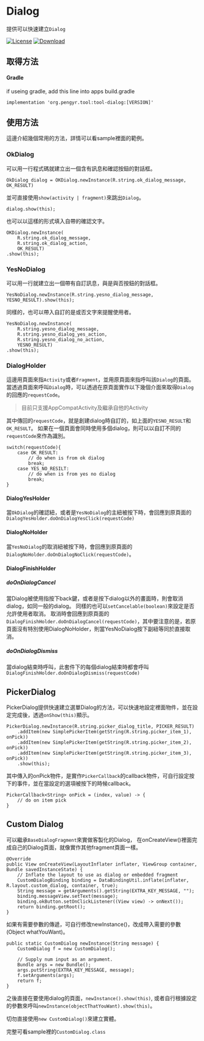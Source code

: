 # Dialog

提供可以快速建立`Dialog`


[![License](https://img.shields.io/badge/license-Apache%202-green.svg)](https://www.apache.org/licenses/LICENSE-2.0)
[ ![Download](https://api.bintray.com/packages/peng571/maven/tool-dialog/images/download.svg) ](https://bintray.com/peng571/pengyr_library/tool-dialog/_latestVersion)

## 取得方法

#### Gradle

if useing gradle, add this line into apps build.gradle

    implementation 'org.pengyr.tool:tool-dialog:[VERSION]'


## 使用方法

這邊介紹幾個常用的方法，詳情可以看sample裡面的範例。

### OkDialog

可以用一行程式碼就建立出一個含有訊息和確認按鈕的對話框。

```
OkDialog dialog = OKDialog.newInstance(R.string.ok_dialog_message, OK_RESULT)
```

並可直接使用`show(activity | fragment)`來跳出`Dialog`。

```
dialog.show(this);
```

也可以以這樣的形式填入自帶的確認文字。

```
OKDialog.newInstance(
    R.string.ok_dialog_message,
    R.string.ok_dialog_action,
    OK_RESULT)
.show(this);
```
 

### YesNoDialog

可以用一行就建立出一個帶有自訂訊息，與是與否按鈕的對話框。

```
YesNoDialog.newInstance(R.string.yesno_dialog_message, YESNO_RESULT).show(this);
```

同樣的，也可以帶入自訂的是或否文字來提醒使用者。

```
YesNoDialog.newInstance(
    R.string.yesno_dialog_message,
    R.string.yesno_dialog_yes_action,
    R.string.yesno_dialog_no_action,
    YESNO_RESULT)
.show(this);
```


### DialogHolder

這邊用頁面來指`Activity`或者`Fragment`，並用原頁面來指呼叫該`Dialog`的頁面。當透過頁面來呼叫`Dialog`時，可以透過在原頁面實作以下幾個介面來取得`Dialog`的回應的`requestCode`。

> 目前只支援AppCompatActivity及繼承自他的Activity

其中傳回的`requestCode`，就是創建dialog時自訂的，如上面的`YESNO_RESULT`和`OK_RESULT`。
如果在一個頁面會同時使用多個dialog，則可以以自訂不同的`requestCode`來作為識別。

```
switch(requestCode){
    case OK_RESULT:
        // do when is from ok dialog
        break;
    case YES_NO_RESILT:
        // do when is from yes no dialog
        break;
}
```


#### DialogYesHolder

當`OkDialog`的確認紐，或者是`YesNoDialog`的主紐被按下時，會回應到原頁面的`DialogYesHolder.doOnDialogYesClick(requestCode)`

#### DialogNoHolder

當`YesNoDialog`的取消紐被按下時，會回應到原頁面的`DialogNoHolder.doOnDialogNoClick(requestCode)`。

#### DialogFinishHolder

##### doOnDialogCancel

當Dialog被使用指按下back鍵，或者是按下dialog以外的畫面時，則會取消dialog，如同一般的dialog。
同樣的也可以`setCancelable(boolean)`來設定是否允許使用者取消。
取消時會回應到原頁面的`DialogFinishHolder.doOnDialogCancel(requestCode)`，其中要注意的是，若原頁面沒有特別使用DialogNoHolder，則當YesNoDialog按下副紐等同於直接取消。

##### doOnDialogDismiss

當dialog結束時呼叫，此套件下的每個dialog結束時都會呼叫`DialogFinishHolder.doOnDialogDismiss(requestCode)`


## PickerDialog

PickerDialog提供快速建立選單Dialog的方法，可以快速地設定裡面物件，並在設定完成後，透過`onShow(this)`顯示。

```
PickerDialog.newInstance(R.string.picker_dialog_title, PICKER_RESULT)
    .addItem(new SimplePickerItem(getString(R.string.picker_item_1), onPick))
    .addItem(new SimplePickerItem(getString(R.string.picker_item_2), onPick))
    .addItem(new SimplePickerItem(getString(R.string.picker_item_3), onPick))
    .show(this);
```

其中傳入的onPick物件，是實作`PickerCallback`的callback物件，可自行設定按下的事件，並在當設定的選項被按下的時候callback。

```
PickerCallback<String> onPick = (index, value) -> {
    // do on item pick
}
```


## Custom Dialog

可以繼承`BaseDialogFragment`來實做客製化的Dialog，
在onCreateView()裡面完成自己的Dialog頁面，就像實作其他fragment頁面一樣。


```
@Override
public View onCreateView(LayoutInflater inflater, ViewGroup container, Bundle savedInstanceState) {
    // Inflate the layout to use as dialog or embedded fragment
    CustomDialogBinding binding = DataBindingUtil.inflate(inflater, R.layout.custom_dialog, container, true);
    String message = getArguments().getString(EXTRA_KEY_MESSAGE, "");
    binding.messageView.setText(message);
    binding.okButton.setOnClickListener((View view) -> onNext());
    return binding.getRoot();
}
```

如果有需要參數的傳遞，可自行修改newInstance()，改成帶入需要的參數(Object whatYouWant)。

```
public static CustomDialog newInstance(String message) {
    CustomDialog f = new CustomDialog();

    // Supply num input as an argument.
    Bundle args = new Bundle();
    args.putString(EXTRA_KEY_MESSAGE, message);
    f.setArguments(args);
    return f;
}
```

之後直接在要使用dialog的頁面，`newInstance().show(this)`,
或者自行根據設定的參數來呼叫`newInstance(objectThatYouWant).show(this)`。

切勿直接使用`new CustomDialog()`來建立實體。



完整可看sample裡的`CustomDialog.class`







